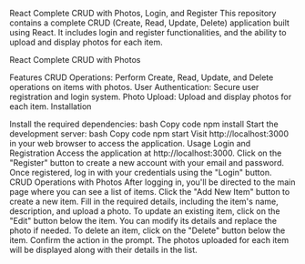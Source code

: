 React Complete CRUD with Photos, Login, and Register
This repository contains a complete CRUD (Create, Read, Update, Delete) application built using React. It includes login and register functionalities, and the ability to upload and display photos for each item.

React Complete CRUD with Photos

Features
CRUD Operations: Perform Create, Read, Update, and Delete operations on items with photos.
User Authentication: Secure user registration and login system.
Photo Upload: Upload and display photos for each item.
Installation

Install the required dependencies:
bash
Copy code
npm install
Start the development server:
bash
Copy code
npm start
Visit http://localhost:3000 in your web browser to access the application.
Usage
Login and Registration
Access the application at http://localhost:3000.
Click on the "Register" button to create a new account with your email and password.
Once registered, log in with your credentials using the "Login" button.
CRUD Operations with Photos
After logging in, you'll be directed to the main page where you can see a list of items.
Click the "Add New Item" button to create a new item. Fill in the required details, including the item's name, description, and upload a photo.
To update an existing item, click on the "Edit" button below the item. You can modify its details and replace the photo if needed.
To delete an item, click on the "Delete" button below the item. Confirm the action in the prompt.
The photos uploaded for each item will be displayed along with their details in the list.

